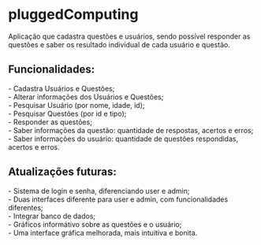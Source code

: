 # pluggedComputing
Aplicação que cadastra questões e usuários, sendo possível responder as questões e saber os resultado individual de cada usuário e questão.
<h2>Funcionalidades:</h2>
<p>
  - Cadastra Usuários e Questões;<br>
  - Alterar informações dos Usuários e Questões;<br>
  - Pesquisar Usuário (por nome, idade, id);<br>
  - Pesquisar Questões (por id e tipo);<br>
  - Responder as questões;<br>
  - Saber informações da questão: quantidade de respostas, acertos e erros;<br>
  - Saber informações do usuário: quantidade de questões respondidas, acertos e erros.
</p>

<h2>Atualizações futuras:</h2>
<p>
  - Sistema de login e senha, diferenciando user e admin;<br>
  - Duas interfaces diferente para user e admin, com funcionalidades diferentes;<br>
  - Integrar banco de dados;<br>
  - Gráficos informátivo sobre as questões e o usuário;<br>
  - Uma interface gráfica melhorada, mais intuitiva e bonita.
</p>
